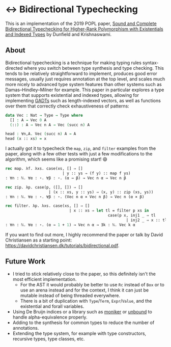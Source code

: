 # ↔️ Bidirectional Typechecking

This is an implementation of the 2019 POPL paper, [Sound and Complete Bidirectional Typechecking for Higher-Rank Polymorphism with Existentials and Indexed Types](https://www.cl.cam.ac.uk/~nk480/gadt.pdf) by Dunfield and Krishnaswami.

## About

Bidirectional typechecking is a technique for making typing rules syntax-directed where you switch between type synthesis and type checking. This tends to be relatively straightforward to implement, produces good error messages, 
usually just requires annotation at the top level, and scales much more nicely to advanced type system features than other systems such as Damas–Hindley–Milner for example. This paper in particular explores a type system that 
supports existential and indexed types, allowing for implementing [GADTs](https://en.wikipedia.org/wiki/Generalized_algebraic_data_type) such as length-indexed vectors, as well as functions over them that correctly check exhaustiveness of patterns:

```agda
data Vec : Nat → Type → Type where
  [] : A → Vec 0 A
  (::) : A → Vec n A → Vec (succ n) A

head : ∀n,A. Vec (succ n) A → A
head (x :: xs) = x
```

I actually got it to typecheck the `map`, `zip`, and `filter` examples from the paper, along with a few other tests with just a few modifications to the algorithm, which seems like a promising start! 😄

```ocaml
rec map. λf. λxs. case(xs, [] ⇒ []
                         | y :: ys ⇒ (f y) :: map f ys)
: ∀n : ℕ. ∀α : ⋆. ∀β : ⋆. (α → β) → Vec n α → Vec n β

rec zip. λp. case(p, ([], []) ⇒ []
                   | (x :: xs, y :: ys) ⇒ (x, y) :: zip (xs, ys))
: ∀n : ℕ. ∀α : ⋆. ∀β : ⋆. (Vec n α × Vec n β) → Vec n (α × β)

rec filter. λp. λxs. case(xs, [] ⇒ []
                            | x :: xs ⇒ let tl = filter p xs in
                                             case(p x, inj1 _ ⇒ tl
                                                     | inj2 _ ⇒ x :: tl))
: ∀n : ℕ. ∀α : ⋆. (α → 1 + 1) → Vec n α → ∃k : ℕ. Vec k α
```

If you want to find out more, I highly recommend the paper or talk by David Christiansen as a starting point: https://davidchristiansen.dk/tutorials/bidirectional.pdf.

## Future Work

- I tried to stick relatively close to the paper, so this definitely isn't the most efficient implementation.
  - For the AST it would probably be better to use `Rc` instead of `Box` or to use an arena instead and for the context, I think it can just be mutable instead of being threaded everywhere.
  - There is a bit of duplication with `Type`/`Term`, `Expr`/`Value`, and the existential and forall variables.
- Using De Bruijn indices or a library such as [moniker](https://github.com/brendanzab/moniker) or [unbound](https://github.com/sweirich/replib) to handle alpha-equivalence properly.
- Adding to the synthesis for common types to reduce the number of annotations.
- Extending the type system, for example with type constructors, recursive types, type classes, etc.
